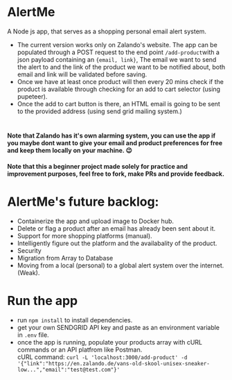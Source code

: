 # AlertMe
A Node js app, that serves as a shopping personal email alert system. 
- The current version works only on Zalando's website. 
The app can be populated through a POST request to the end point ```/add-product```with a json payload 
containing an ```{email, link}```,
The email we want to send the alert to and the link of the product we want to be notified about, both email and link will be validated before saving.
- Once we have at least once product will then every 20 mins check if the product is available through checking for an add to cart selector (using pupeteer).
- Once the add to cart button is there, an HTML email is going to be sent to the provided address (using send grid mailing system.)

#
#### Note that Zalando has it's own alarming system, you can use the app if you maybe dont want to give your email and product preferences for free and keep them locally on your machine. 😉
#### Note that this a beginner project made solely for practice and improvement purposes, feel free to fork, make PRs and provide feedback. 
#
# AlertMe's future backlog:
- Containerize the app and upload image to Docker hub.
- Delete or flag a product after an email has already been sent about it.
- Support for more shopping platforms (manual).
- Intelligently figure out the platform and the availabality of the product.
- Security
- Migration from Array to Database
- Moving from a local (personal) to a global alert system over the internet.  (Weak).
# Run the app

- run ```npm install``` to install dependencies.
- get your own SENDGRID API key and paste as an environment variable in ```.env``` file.
- once the app is running, populate your products array with cURL commands or an API platfrom like Postman. <br>
cURL command: ```curl -L 'localhost:3000/add-product' -d '{"link":"https://en.zalando.de/vans-old-skool-unisex-sneaker-low...","email":"test@test.com"}'```
